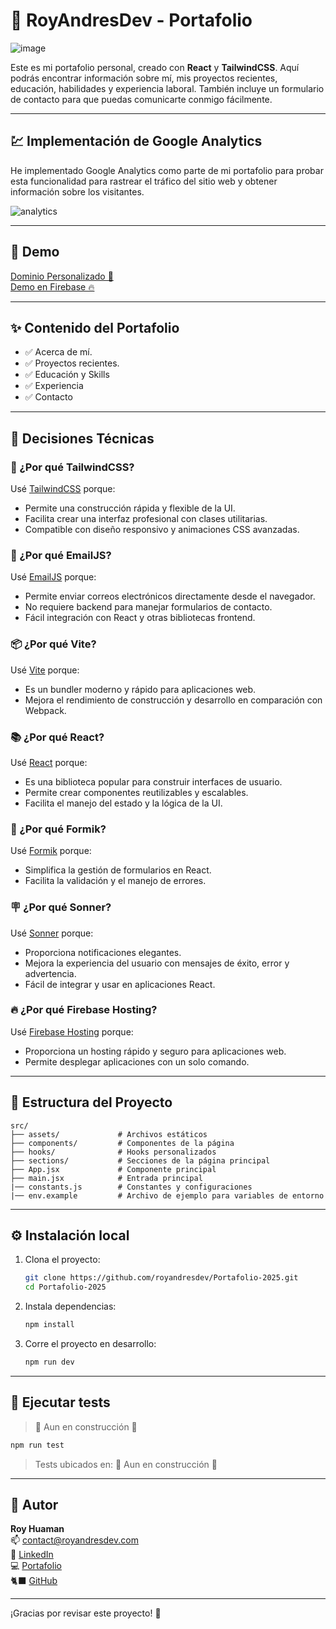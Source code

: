 
# 💼 RoyAndresDev - Portafolio

![image](https://github.com/user-attachments/assets/7a52a403-bcdf-49e1-a078-891023788015)

Este es mi portafolio personal, creado con **React** y **TailwindCSS**. Aquí podrás encontrar información sobre mí, mis proyectos recientes, educación, habilidades y experiencia laboral. También incluye un formulario de contacto para que puedas comunicarte conmigo fácilmente. 

---

## 💹 Implementación de Google Analytics
He implementado Google Analytics como parte de mi portafolio para probar esta funcionalidad para rastrear el tráfico del sitio web y obtener información sobre los visitantes.

![analytics](https://github.com/user-attachments/assets/b67f5a89-7d47-4214-af2b-21917d227b28)

---

## 🚀 Demo 

[Dominio Personalizado 💼](https://royandresdev.com/) <br />
[Demo en Firebase 🔥](https://portafolio-2025-aeebb.web.app/)

---

## ✨ Contenido del Portafolio

  - ✅ Acerca de mí.
  - ✅ Proyectos recientes.
  - ✅ Educación y Skills
  - ✅ Experiencia
  - ✅ Contacto


---

## 🧠 Decisiones Técnicas

### 🎨 ¿Por qué TailwindCSS?
Usé [TailwindCSS](https://tailwindcss.com/) porque:
- Permite una construcción rápida y flexible de la UI.
- Facilita crear una interfaz profesional con clases utilitarias.
- Compatible con diseño responsivo y animaciones CSS avanzadas.

### 📧 ¿Por qué EmailJS?
Usé [EmailJS](https://www.emailjs.com/) porque:
- Permite enviar correos electrónicos directamente desde el navegador.
- No requiere backend para manejar formularios de contacto.
- Fácil integración con React y otras bibliotecas frontend.
  
### 📦 ¿Por qué Vite?
Usé [Vite](https://vitejs.dev/) porque:
- Es un bundler moderno y rápido para aplicaciones web.
- Mejora el rendimiento de construcción y desarrollo en comparación con Webpack.

### 📚 ¿Por qué React?
Usé [React](https://reactjs.org/) porque:
- Es una biblioteca popular para construir interfaces de usuario.
- Permite crear componentes reutilizables y escalables.
- Facilita el manejo del estado y la lógica de la UI.

### 📒 ¿Por qué Formik?
Usé [Formik](https://formik.org/) porque:
- Simplifica la gestión de formularios en React.
- Facilita la validación y el manejo de errores.

### 🪧 ¿Por qué Sonner?
Usé [Sonner](https://sonner.dev/) porque:
- Proporciona notificaciones elegantes.
- Mejora la experiencia del usuario con mensajes de éxito, error y advertencia.
- Fácil de integrar y usar en aplicaciones React.

### 🔥 ¿Por qué Firebase Hosting?
Usé [Firebase Hosting](https://firebase.google.com/docs/hosting) porque:
- Proporciona un hosting rápido y seguro para aplicaciones web.
- Permite desplegar aplicaciones con un solo comando.

---

## 📂 Estructura del Proyecto

```
src/
├── assets/             # Archivos estáticos
├── components/         # Componentes de la página
├── hooks/              # Hooks personalizados
├── sections/           # Secciones de la página principal
├── App.jsx             # Componente principal
├── main.jsx            # Entrada principal
|── constants.js        # Constantes y configuraciones
|── env.example         # Archivo de ejemplo para variables de entorno
```

---

## ⚙️ Instalación local

1. Clona el proyecto:
   ```bash
   git clone https://github.com/royandresdev/Portafolio-2025.git
   cd Portafolio-2025
   ```

2. Instala dependencias:
   ```bash
   npm install
   ```

3. Corre el proyecto en desarrollo:
   ```bash
   npm run dev
   ```

---

## 🧪 Ejecutar tests

> 🚧 Aun en construcción 🚧

```bash
npm run test
```

> Tests ubicados en: 🚧 Aun en construcción 🚧

---

## 📝 Autor

**Roy Huaman**  
📫 [contact@royandresdev.com](mailto:contact@royandresdev.com)  
🔗 [LinkedIn](https://www.linkedin.com/in/royhuamanavila/)  
💻 [Portafolio](https://royandresdev.com/) <br/>
🐈‍⬛ [GitHub](https://github.com/royandresdev)

---

¡Gracias por revisar este proyecto! 🚀
